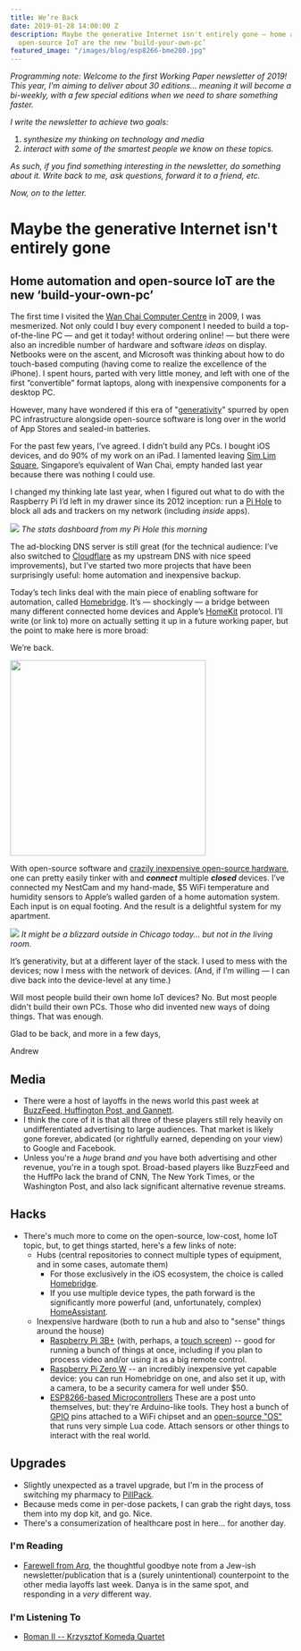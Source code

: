 ```yaml
---
title: We’re Back
date: 2019-01-28 14:00:00 Z
description: Maybe the generative Internet isn't entirely gone — home automation and
  open-source IoT are the new ‘build-your-own-pc’
featured_image: "/images/blog/esp8266-bme280.jpg"
---
```


_Programming note: Welcome to the first Working Paper newsletter of 2019!  This year, I'm aiming to deliver about 30 editions... meaning it will become a bi-weekly, with a few special editions when we need to share something faster._

_I write the newsletter to achieve two goals:_
1. _synthesize my thinking on technology and media_
2. _interact with some of the smartest people we know on these topics._

_As such, if you find something interesting in the newsletter, do something about it.  Write back to me, ask questions, forward it to a friend, etc._

_Now, on to the letter._
 
 
# Maybe the generative Internet isn't entirely gone
## Home automation and open-source IoT are the new ‘build-your-own-pc’

The first time I visited the [Wan Chai Computer Centre](https://www.hongkongtripguide.com/wan-chai-computer-centre.html) in 2009, I was mesmerized.  Not only could I buy every component I needed to build a top-of-the-line PC — and get it today! without ordering online! — but there were also an incredible number of hardware and software _ideas_ on display.  Netbooks were on the ascent, and Microsoft was thinking about how to do touch-based computing (having come to realize the excellence of the iPhone).  I spent hours, parted with very little money, and left with one of the first “convertible” format laptops, along with inexpensive components for a desktop PC.

However, many have wondered if this era of "[generativity](http://futureoftheinternet.org/download)" spurred by open PC infrastructure alongside open-source software is long over in the world of App Stores and sealed-in batteries.

For the past few years, I’ve agreed.  I didn’t build any PCs.  I bought iOS devices, and do 90% of my work on an iPad.  I lamented leaving [Sim Lim Square](http://www.simlimsquare.com.sg), Singapore’s equivalent of Wan Chai, empty handed last year because there was nothing I could use.

I changed my thinking late last year, when I figured out what to do with the Raspberry Pi I’d left in my drawer since its 2012 inception: run a [Pi Hole](https://pi-hole.net/) to block all ads and trackers on my network (including _inside_ apps).

![](/images/blog/pi-hole-dashboard.png)
*The stats dashboard from my Pi Hole this morning*

The ad-blocking DNS server is still great (for the technical audience: I’ve also switched to [Cloudflare](https://www.cloudflare.com/dns/) as my upstream DNS with nice speed improvements), but I’ve started two more projects that have been surprisingly useful: home automation and inexpensive backup.

Today’s tech links deal with the main piece of enabling software for automation, called [Homebridge](https://homebridge.io/).  It’s — shockingly — a bridge between many different connected home devices and Apple’s [HomeKit](https://www.apple.com/ios/home/) protocol.  I’ll write (or link to) more on actually setting it up in a future working paper, but the point to make here is more broad:

We’re back.

<img src="/images/blog/esp8266-bme280.jpg" width="350" />

With open-source software and [crazily inexpensive open-source hardware](https://www.aliexpress.com/item/DHT-Pro-Shield-for-WeMos-D1-mini-DHT22-Single-bus-digital-temperature-and-humidity-sensor-module/32648082692.html), one can pretty easily tinker with and ***connect*** multiple ***closed*** devices.  I’ve connected my NestCam and my hand-made, $5 WiFi temperature and humidity sensors to Apple’s walled garden of a home automation system.  Each input is on equal footing.  And the result is a delightful system for my apartment.

![](/images/blog/homekit-livingroom.jpg)
*It might be a blizzard outside in Chicago today... but not in the living room.*

It’s generativity, but at a different layer of the stack.  I used to mess with the devices; now I mess with the network of devices. (And, if I’m willing — I can dive back into the device-level at any time.)

Will most people build their own home IoT devices? No.  But most people didn't build their own PCs.  Those who did invented new ways of doing things.  That was enough.

Glad to be back, and more in a few days,

Andrew

## Media
* There were a host of layoffs in the news world this past week at  [BuzzFeed, Huffington Post, and Gannett](https://www.thecut.com/2019/01/1-000-people-cut-in-huffpost-gannett-buzzfeed-layoffs.html).
* I think the core of it is that all three of these players still rely heavily on undifferentiated advertising to large audiences.  That market is likely gone forever, abdicated (or rightfully earned, depending on your view) to Google and Facebook.
* Unless you're a *huge* brand _and_ you have both advertising and other revenue, you're in a tough spot.  Broad-based players like BuzzFeed and the HuffPo lack the brand of CNN, The New York Times, or the Washington Post, and also lack significant alternative revenue streams.

## Hacks
* There's much more to come on the open-source, low-cost, home IoT topic, but, to get things started, here's a few links of note:
    - Hubs (central repositories to connect multiple types of equipment, and in some cases, automate them)
        * For those exclusively in the iOS ecosystem, the choice is called [Homebridge](https://homebridge.io/).
        * If you use multiple device types, the path forward is the significantly more powerful (and, unfortunately, complex) [HomeAssistant](https://www.home-assistant.io).
    - Inexpensive hardware (both to run a hub and also to "sense" things around the house)
        * [Raspberry Pi 3B+](https://www.raspberrypi.org/products/raspberry-pi-3-model-b-plus/) (with, perhaps, a [touch screen](https://www.raspberrypi.org/products/raspberry-pi-touch-display/)) -- good for running a bunch of things at once, including if you plan to process video and/or using it as a big remote control.
        * [Raspberry Pi Zero W](https://www.raspberrypi.org/products/raspberry-pi-zero-w/) -- an incredibly inexpensive yet capable device: you can run Homebridge on one, and also set it up, with a camera, to be a security camera for well under $50.
        * [ESP8266-based Microcontrollers](https://www.aliexpress.com/wholesale?catId=0&initiative_id=SB_20190128151708&SearchText=Esp8266) These are a post unto themselves, but: they're Arduino-like tools.  They host a bunch of [GPIO](https://www.w3schools.com/nodejs/nodejs_raspberrypi_gpio_intro.asp) pins attached to a WiFi chipset and an [open-source "OS"](http://www.nodemcu.com/index_cn.html) that runs very simple Lua code.  Attach sensors or other things to interact with the real world.

## Upgrades
* Slightly unexpected as a travel upgrade, but I'm in the process of switching my pharmacy to [PillPack](PillPack.com).
* Because meds come in per-dose packets, I can grab the right days, toss them into my dop kit, and go.  Nice.
* There's a consumerization of healthcare post in here... for another day.

### I'm Reading
* [Farewell from Arq](https://thisisarq.com/read/farewell-from-arq), the thoughtful goodbye note from a Jew-ish newsletter/publication that is a (surely unintentional) counterpoint to the other media layoffs last week.  Danya is in the same spot, and responding in a _very_ different way.

### I'm Listening To
* [Roman II -- Krzysztof Komeda Quartet](https://itunes.apple.com/us/album/roman-ii-from-knife-in-the-water/514843606?i=514843926) 